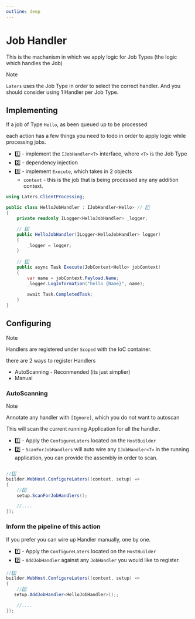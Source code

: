```yaml
---
outline: deep
---
```


# Job Handler

This is the machanism in which we apply logic for Job Types (the logic which handles the Job)

> [!NOTE]
> `Laters` uses the Job Type in order to select the correct handler. And you should consider using 1 Handler per Job Type.

## Implementing

If a job of Type `Hello`, as been queued up to be processed

each action has a few things you need to todo in order to apply logic while processing jobs.

- 1️⃣ - implement the `IJobHandler<T>` interface, where `<T>` is the Job Type
- 2️⃣ - dependency injection
- 3️⃣ - implement `Execute`, which takes in 2 objects
  - `context` - this is the job that is being processed any any addition context.

```csharp
using Laters.ClientProcessing;

public class HelloJobHandler : IJobHandler<Hello> // 1️⃣
{
    private readonly ILogger<HelloJobHandler> _logger;

    // 2️⃣
    public HelloJobHandler(ILogger<HelloJobHandler> logger)
    {
        _logger = logger;
    }
    
    // 3️⃣
    public async Task Execute(JobContext<Hello> jobContext)
    {
        var name = jobContext.Payload.Name;
        _logger.LogInformation("hello {Name}", name);
        
        await Task.CompletedTask;
    }
}
```


## Configuring

> [!NOTE]
> Handlers are registered under `Scoped` with the IoC container.


there are 2 ways to register Handlers

- AutoScanning - Reconmended (its just simplier)
- Manual 


### AutoScanning

> [!NOTE]
> Annotate any handler with `[Ignore]`, which you do not want to autoscan

This will scan the current running Application for all the handler.

- 1️⃣ - Apply the `ConfigureLaters` located on the `HostBuilder`
- 2️⃣ - `ScanForJobHandlers` will auto wire any `IJobHandler<T>` in the running application, you can provide the assembly in order to scan.

```csharp

//1️⃣
builder.WebHost.ConfigureLaters((context, setup) =>
{
    //2️⃣
    setup.ScanForJobHandlers();

    //....
});
```

### Inform the pipeline of this action

If you prefer you can wire up Handler manually, one by one.

- 1️⃣ - Apply the `ConfigureLaters` located on the `HostBuilder`
- 2️⃣ - `AddJobHandler` against any `JobHandler` you would like to register.

```csharp
//1️⃣
builder.WebHost.ConfigureLaters((context, setup) =>
{
    //2️⃣
   setup.AddJobHandler<HelloJobHandler>();;

    //....
});
```
